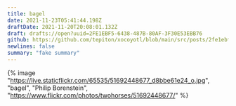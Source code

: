 ```yaml
---
title: bagel
date: 2021-11-23T05:41:44.198Z
draftDate: 2021-11-20T20:08:01.132Z
draft: drafts://open?uuid=2FE1EBF5-6438-487B-80AF-3F30E53EBB76
github: https://github.com/tepiton/xocoyotl/blob/main/src/posts/2fe1ebf5-6438-487b-80af-3f30e53ebb76.md
newlines: false
summary: "fake summary"
---
```

{% image "https://live.staticflickr.com/65535/51692448677_d8bbe61e24_o.jpg", "bagel", "Philip Borenstein", "https://www.flickr.com/photos/twohorses/51692448677/" %}

<!-- https://flic.kr/p/2mKTj48 -->
